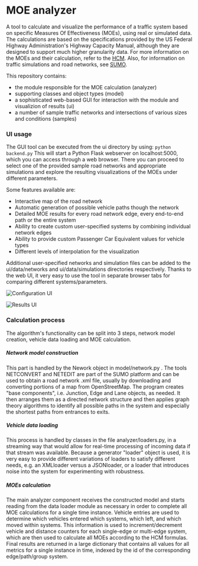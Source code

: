 # MOE analyzer

A tool to calculate and visualize the performance of a traffic system based on specific Measures Of Effectiveness (MOEs), using real or simulated data. The calculations are based on the specifications provided by the US Federal Highway Administration's Highway Capacity Manual, although they are designed to support much higher granularity data. For more information on the MOEs and their calculation, refer to the [HCM](https://ops.fhwa.dot.gov/publications/fhwahop08054/execsum.htm). Also, for information on traffic simulations and road networks, see [SUMO](http://sumo.sourceforge.net/).

This repository contains:
 - the module responsible for the MOE calculation (analyzer)
 - supporting classes and object types (model)
 - a sophisticated web-based GUI for interaction with the module and visualizion of results (ui)
 - a number of sample traffic networks and intersections of various sizes and conditions (samples)


### UI usage
The GUI tool can be executed from the ui directory by using:
`python backend.py`
This will start a Python Flask webserver on localhost:5000, which you can access through a web browser. There you can proceed to select one of the provided sample road networks and appropriate simulations and explore the resulting visualizations of the MOEs under different parameters.

Some features available are:
 - Interactive map of the road network
 - Automatic generation of possible vehicle paths though the network
 - Detailed MOE results for every road network edge, every end-to-end path or the entire system
 - Ability to create custom user-specified systems by combining individual network edges
 - Ability to provide custom Passenger Car Equivalent values for vehicle types
 - Different levels of interpolation for the visualization

Additional user-specified networks and simulation files can be added to the ui/data/networks and ui/data/simulations directories respectively. Thanks to the web UI, it very easy to use the tool in separate browser tabs for comparing different systems/parameters.

![Configuration UI](https://github.com/tipech/moe-analyzer/blob/master/samples/sample_ui_1.png "Configuration UI")

![Results UI](https://github.com/tipech/moe-analyzer/blob/master/samples/sample_ui_2.png "Results UI")


### Calculation process
The algorithm's functionality can be split into 3 steps, network model creation, vehicle data loading and MOE calculation.

##### Network model construction
This part is handled by the Nework object in model/network.py . The tools NETCONVERT and NETEDIT are part of the SUMO platform and can be used to obtain a road network .xml file, usually by downloading and converting portions of a map from OpenStreetMap. The program creates "base components", i.e. Junction, Edge and Lane objects, as needed. It then arranges them as a directed network structure and then applies graph theory algorithms to identify all possible paths in the system and especially the shortest paths from entrances to exits.

##### Vehicle data loading
This process is handled by classes in the file analyzer/loaders.py, in a streaming way that would allow for real-time processing of incoming data if that stream was available. Because a generator "loader" object is used, it is very easy to provide different variations of loaders to satisfy different needs, e.g. an XMLloader versus a JSONloader, or a loader that introduces noise into the system for experimenting with robustness.

##### MOEs calculation
The main analyzer component receives the constructed model and starts reading from the data loader module as necessary in order to complete all MOE calculations for a single time instance. Vehicle entries are used to determine which vehicles entered which systems, which left, and which moved within systems. This information is used to increment/decrement vehicle and distance counters for each single-edge or multi-edge system, which are then used to calculate all MOEs according to the HCM formulas. Final results are returned in a large dictionary that contains all values for all metrics for a single instance in time, indexed by the id of the corresponding edge/path/group system.

